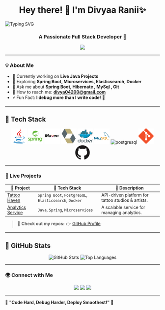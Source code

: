 <!-- 🚀 Hi Header -->
<h1 align="center">Hey there! 👋 I'm Divyaa Ranii✨</h1>

<img src="https://readme-typing-svg.demolab.com?font=Fira+Code&weight=600&size=24&duration=2000&pause=1000&color=FFD700&center=true&vCenter=true&random=false&width=700&lines=🐞+Bug+Hunter+|+Fixing+Code+One+Glitch+at+a+Time!+🚀" alt="Typing SVG">


<h3 align="center">A Passionate Full Stack Developer 🚀</h3>

<!-- Cool Header Image -->
<p align="center">
  <img src="https://media.tenor.com/NOYF3f82b_gAAAAC/programmer.gif">
</p>

---

### 💡 **About Me**
- 🔭 Currently working on **Live Java Projects**  
- 🚀 Exploring **Spring Boot, Microservices, Elasticsearch, Docker**  
- 💬 Ask me about **Spring Boot, Hibernate , MySql , Git**  
- 📩 How to reach me: **divya04200@gmail.com**  
- ⚡ Fun Fact: **I debug more than I write code!** 🤣  

---

## 🚀 **Tech Stack**
<p align="center">
  <img src="https://raw.githubusercontent.com/devicons/devicon/master/icons/java/java-original.svg" alt="java" width="50" height="50"/>
  <img src="https://raw.githubusercontent.com/devicons/devicon/master/icons/spring/spring-original-wordmark.svg" alt="spring" width="50" height="50"/>
  <img src="https://raw.githubusercontent.com/devicons/devicon/master/icons/maven/maven-original-wordmark.svg" alt="maven" width="50" height="50"/>
  <img src="https://raw.githubusercontent.com/devicons/devicon/master/icons/hibernate/hibernate-original.svg" alt="hibernate" width="50" height="50"/>
  <img src="https://raw.githubusercontent.com/devicons/devicon/master/icons/docker/docker-original-wordmark.svg" alt="docker" width="50" height="50"/>
  <img src="https://raw.githubusercontent.com/devicons/devicon/master/icons/mysql/mysql-original-wordmark.svg" alt="mysql" width="50" height="50"/>
  <img src="https://www.vectorlogo.zone/logos/postgresql/postgresql-icon.svg" alt="postgresql" width="50" height="50"/>
  <img src="https://raw.githubusercontent.com/devicons/devicon/master/icons/git/git-original.svg" alt="git" width="50" height="50"/>
  <img src="https://raw.githubusercontent.com/devicons/devicon/master/icons/github/github-original.svg" alt="github" width="50" height="50"/>
</p>

---

### 🚀 **Live Projects**
| 🚀 Project | 🔗 Tech Stack | 📜 Description |
|---------|-----------|-------------|
| [Tattoo Haven](https://github.com/yourusername/tattoo-haven) | `Spring Boot`, `PostgreSQL`, `Elasticsearch`, `Docker` | API-driven platform for tattoo studios & artists. |
| [Analytics Service](https://github.com/yourusername/analytics-service) | `Java`, `Spring`, `Microservices` | A scalable service for managing analytics. |

> 📌 **Check out my repos:** 👉 [GitHub Profile](https://github.com/DivyaRani01)

---

## 🚀 GitHub Stats
<p align="center">
  <img src="https://github-readme-stats.vercel.app/api?username=DivyaaRanii&show_icons=true&theme=tokyonight" alt="GitHub Stats"/>
  <img src="https://github-readme-stats.vercel.app/api/top-langs/?username=DivyaaRanii&layout=compact&theme=tokyonight" alt="Top Languages"/>
</p>

---

### 🌍 **Connect with Me**
<p align="center">
  <a href="https://www.linkedin.com/in/divya-rani-0866631aa/" target="_blank"><img src="https://img.shields.io/badge/LinkedIn-0077B5?style=for-the-badge&logo=linkedin&logoColor=white"></a>
  <a href="mailto:divya04200@gmail.com"><img src="https://img.shields.io/badge/Email-D14836?style=for-the-badge&logo=gmail&logoColor=white"></a>
  <a href="https://leetcode.com/profile/" target="_blank"><img src="https://img.shields.io/badge/LeetCode-FFA116?style=for-the-badge&logo=leetcode&logoColor=white"></a>
</p>

---

🚀 **"Code Hard, Debug Harder, Deploy Smoothest!"** 🚀
